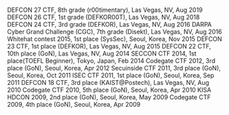 DEFCON 27 CTF, 8th grade (r00timentary), Las Vegas, NV, Aug 2019
DEFCON 26 CTF, 1st grade (DEFKOR00T), Las Vegas, NV, Aug 2018
DEFCON 24 CTF, 3rd grade (DEFKOR), Las Vegas, NV, Aug 2016
DARPA Cyber Grand Challenge (CGC), 7th grade (Disekt), Las Vegas, NV, Aug 2016
Whitehat contest 2015, 1st place (SysSec), Seoul, Korea, Nov 2015
DEFCON 23 CTF, 1st place (DEFKOR), Las Vegas, NV, Aug 2015
DEFCON 22 CTF, 10th place (GoN), Las Vegas, NV, Aug 2014
SECCON CTF 2014, 1st place(TOEFL Beginner), Tokyo, Japan, Feb 2014
Codegate CTF 2012, 3rd place (GoN), Seoul, Korea, Apr 2012
Secuinside CTF 2011, 3rd place (GoN), Seoul, Korea, Oct 2011
ISEC CTF 2011, 1st place (GoN), Seoul, Korea, Sep 2011
DEFCON 18 CTF, 3rd place (KAIST@Postech), Las Vegas, NV, Aug 2010
Codegate CTF 2010, 5th place (GoN), Seoul, Korea, Apr 2010
KISA HDCON 2009, 2nd place (GoN), Seoul, Korea, May 2009
Codegate CTF 2009, 4th place (GoN), Seoul, Korea, Apr 2009
